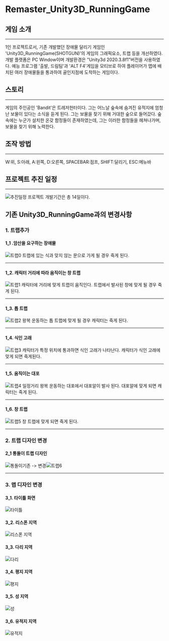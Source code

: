 # Remaster_Unity3D_RunningGame

## 게임 소개
----------
1인 프로젝트로서, 기존 개발했던 장애물 달리기 게임인 'Unity3D_RunningGame(SHOTGUN)'의 게임의 그래픽요소, 트랩 등을 개선하였다. 개발 플랫폼은 PC Window이며 개발환경은 "Unity3d 2020.3.8f1"버전을 사용하였다. 예능 프로그램 '출발, 드림팀'과 'ALT F4'게임을 모티브로 하여 플레이어가 맵에 배치된 여러 장애물들을 통과하여 골인지점에 도착하는 게임이다.

## 스토리
----------
게임의 주인공인 'Bandit'은 트레저헌터이다. 그는 어느날 숲속에 숨겨진 유적지에 엄청난 보물이 있다는 소식을 듣게 된다. 그는 보물을 찾기 위해 거대한 숲으로 들어갔다. 
숲속에는 누군가 설치한 온갖 함정들이 존재하였는데, 그는 이러한 함정들을 헤쳐나가며, 보물을 찾기 위해 노력한다.

## 조작 방법
----------
W:위, S:아래, A:왼쪽, D:오른쪽, SPACEBAR:점프, SHIFT:달리기, ESC:메뉴바

## 프로젝트 추진 일정
----------
![추진일정](https://user-images.githubusercontent.com/74814641/151950918-aec479ea-88c5-424d-b7ee-0deb8b0dd595.JPG)
프로젝트 개발기간은 총 14일이다.


## 기존 Unity3D_RunningGame과의 변경사항
### 1. 트랩추가
#### 1_1 .암산을 요구하는 장애물
![트랩0](https://user-images.githubusercontent.com/74814641/151953977-203eb8d8-01a1-4996-b0f4-f538cae70d26.gif)
트랩에 있는 식과 맞지 않는 문으로 가게 될 경우 죽게 된다.

----------
#### 1_2. 캐릭터 거리에 따라 움직이는 창 트랩
![트랩1](https://user-images.githubusercontent.com/74814641/151955201-cb29f2b6-1455-4112-ac4a-a96c32a9bb6e.gif)
캐릭터에 거리에 맞게 트랩이 움직인다. 트랩에서 발사된 창에 맞게 될 경우 죽게 된다.

----------
#### 1_3. 톱 트랩
![트랩2](https://user-images.githubusercontent.com/74814641/151955914-c034e9f9-10f0-40ce-8590-04ccf4ab2e8b.gif)
왕복 운동하는 톱 트랩에 맞게 될 경우 캐릭터는 죽게 된다.

----------
#### 1_4. 식인 고래
![트랩3](https://user-images.githubusercontent.com/74814641/151956632-b26847ad-2ebc-45c8-936e-a3531776605b.gif)
캐릭터가 특정 위치에 통과하면 식인 고래가 나타난다. 캐릭터가 식인 고래에 맞게 되면 죽게된다.

----------
#### 1_5. 움직이는 대포
![트랩4](https://user-images.githubusercontent.com/74814641/151957440-ff1da502-2ad1-4735-9a26-3cd63de26931.gif)
일정거리 왕복 운동하는 대포에서 대포알이 발사 된다. 대포알에 맞게 되면 캐릭터는 죽게 된다.

----------
#### 1_6. 창 트랩
![트랩5](https://user-images.githubusercontent.com/74814641/151960737-72b50dba-a6d3-408f-b64b-45a9d097aac4.gif)
창 트랩에 맞게 되면 죽게 된다.

----------
### 2. 트랩 디자인 변경
#### 2_1 통돌이 트랩 디자인
![통돌이](https://user-images.githubusercontent.com/74814641/151961995-3bac12af-66f6-46cf-a300-744990d69acb.gif)기존  ->   변경![트랩6](https://user-images.githubusercontent.com/74814641/151962445-bfee6ffc-ac00-475b-9dde-ac271410f5e1.gif)

----------
### 3. 맵 디자인 변경
#### 3_1. 타이틀 화면
![타이틀](https://user-images.githubusercontent.com/74814641/151963711-60a5b75b-5d45-4bf3-8535-dbd97fc5c7d0.png)

#### 3_2. 리스폰 지역
![리스폰 지역](https://user-images.githubusercontent.com/74814641/151964282-3e7fa90a-dfab-4899-b322-a7a6a007e9fd.png)

#### 3_3. 다리 지역
![다리](https://user-images.githubusercontent.com/74814641/151964505-5f4f5216-bb34-4753-9bb9-29a0b3cde6e3.png)

#### 3_4. 평지 지역
![평지](https://user-images.githubusercontent.com/74814641/151964625-ae455d9b-b0bf-42f0-aab5-297a66c3177b.png)

#### 3_5. 성 지역
![성](https://user-images.githubusercontent.com/74814641/151964818-9f0b7d5a-000d-4d58-a22e-2572fb90963d.png)

#### 3_6. 유적지 지역
![유적지](https://user-images.githubusercontent.com/74814641/151965010-fce55580-c1ee-4e96-ae76-6fa43934f8b8.png)




